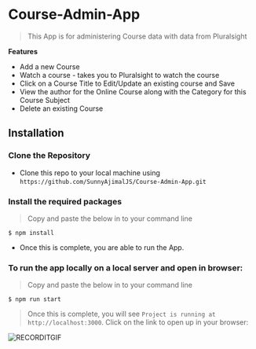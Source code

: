 # Course-Admin-App
> This App is for administering Course data with data from Pluralsight

**Features**
- Add a new Course
- Watch a course - takes you to Pluralsight to watch the course
- Click on a Course Title to Edit/Update an existing course and Save
- View the author for the Online Course along with the Category for this Course Subject
- Delete an existing Course

## Installation
### Clone the Repository
- Clone this repo to your local machine using `https://github.com/SunnyAjimalJS/Course-Admin-App.git`

### Install the required packages
> Copy and paste the below in to your command line

```shell
$ npm install 
```

- Once this is complete, you are able to run the App. 

### To run the app locally on a local server and open in browser: 
> Copy and paste the below in to your command line

```shell
$ npm run start  
```

> Once this is complete, you will see `Project is running at http://localhost:3000`. Click on the link to open up in your browser: 

![RECORDITGIF](http://g.recordit.co/oIDFayEyLY.gif)
